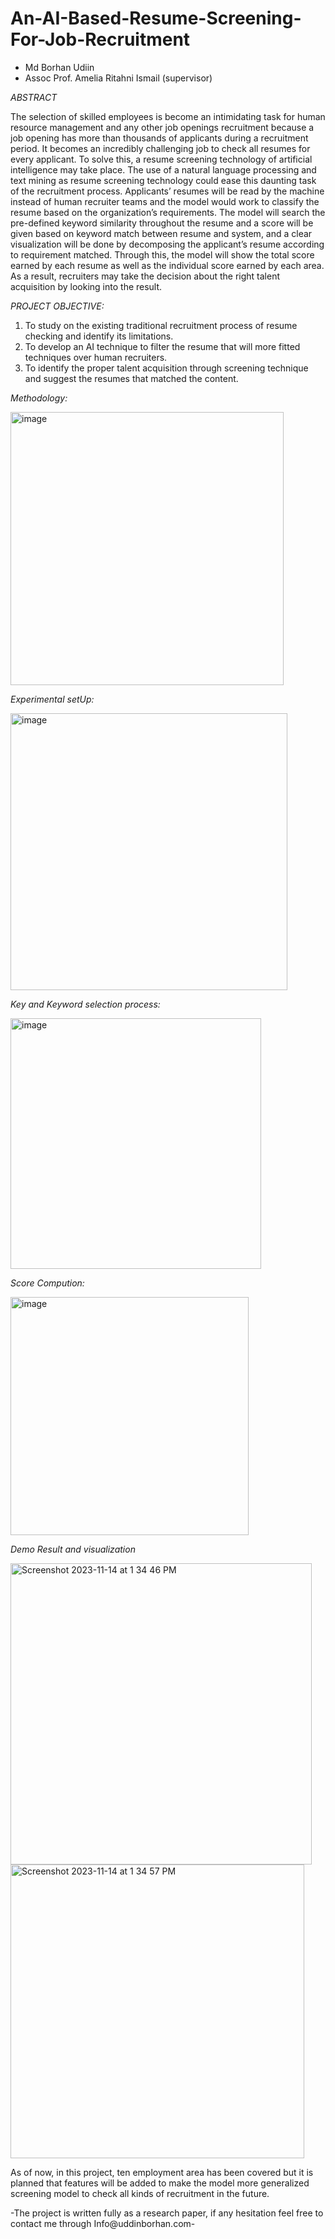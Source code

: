# An-AI-Based-Resume-Screening-For-Job-Recruitment
- Md Borhan Udiin
- Assoc Prof. Amelia Ritahni Ismail (supervisor)

*ABSTRACT*

The selection of skilled employees is become an intimidating task for human resource management and any other job openings recruitment because a job opening has more than thousands of applicants during a recruitment period. It becomes an incredibly challenging job to check all resumes for every applicant. To solve this, a resume screening technology of artificial intelligence may take place. The use of a natural language processing and text mining as resume screening technology could ease this daunting task of the recruitment process. Applicants’ resumes will be read by the machine instead of human recruiter teams and the model would work to classify the resume based on the organization’s requirements. The model will search the pre-defined keyword similarity throughout the resume and a score will be given based on keyword match between resume and system, and a clear visualization will be done by decomposing the applicant’s resume according to requirement matched. Through this, the model will show the total score earned by each resume as well as the individual score earned by each area. As a result, recruiters may take the decision about the right talent acquisition by looking into the result.

*PROJECT OBJECTIVE:*

1. To study on the existing traditional recruitment process of resume checking and identify its limitations.  
2. To develop an AI technique to filter the resume that will more fitted techniques over human recruiters.  
3. To identify the proper talent acquisition through screening technique and suggest the resumes that matched the content.

*Methodology:*

<img width="437" alt="image" src="https://github.com/BorHan-U/An-AI-Based-Resume-Screening-For-Job-Recruitment/assets/55747898/fb07c49f-fd3c-4907-9aa8-d4deb5b9362d">


*Experimental setUp:*

<img width="443" alt="image" src="https://github.com/BorHan-U/An-AI-Based-Resume-Screening-For-Job-Recruitment/assets/55747898/6867b752-a604-408a-a026-2af045094ebf">


*Key and Keyword selection process:*

<img width="401" alt="image" src="https://github.com/BorHan-U/An-AI-Based-Resume-Screening-For-Job-Recruitment/assets/55747898/2fa2196a-f8ef-430e-9d74-52882e42f2ce">


*Score Compution:*


<img width="381" alt="image" src="https://github.com/BorHan-U/An-AI-Based-Resume-Screening-For-Job-Recruitment/assets/55747898/b8d6b6c5-ef1e-4e3d-900f-43a5d5977cd5">


*Demo Result and visualization*

<img width="482" alt="Screenshot 2023-11-14 at 1 34 46 PM" src="https://github.com/BorHan-U/An-AI-Based-Resume-Screening-For-Job-Recruitment/assets/55747898/0f300afe-7bd5-4fac-a403-d0eb02ed8ff2">

<img width="470" alt="Screenshot 2023-11-14 at 1 34 57 PM" src="https://github.com/BorHan-U/An-AI-Based-Resume-Screening-For-Job-Recruitment/assets/55747898/7a843f92-ae92-4961-9f60-3fbcc0d5892d">

As of now, in this project, ten employment area has been covered but it is planned that features will be added to make the model more generalized screening model to check all kinds of recruitment in the future.

-The project is written fully as a research paper, if any hesitation feel free to contact me through Info@uddinborhan.com-




